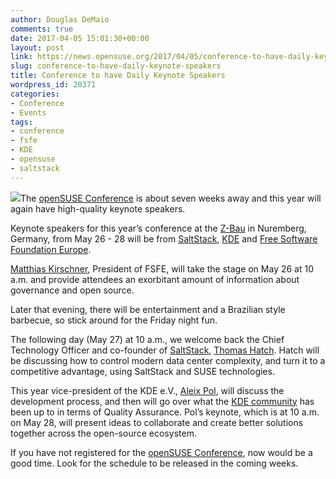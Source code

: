 ```yaml
---
author: Douglas DeMaio
comments: true
date: 2017-04-05 15:01:30+00:00
layout: post
link: https://news.opensuse.org/2017/04/05/conference-to-have-daily-keynote-speakers/
slug: conference-to-have-daily-keynote-speakers
title: Conference to have Daily Keynote Speakers
wordpress_id: 20371
categories:
- Conference
- Events
tags:
- conference
- fsfe
- KDE
- opensuse
- saltstack
---
```


![](https://events.opensuse.org/system/conferences/logos/000/000/040/original/osc17final.png)The [openSUSE Conference](https://events.opensuse.org/) is about seven weeks away and this year will again have high-quality keynote speakers.

Keynote speakers for this year’s conference at the [Z-Bau](http://z-bau.com/) in Nuremberg, Germany, from May 26 - 28 will be from [SaltStack](https://saltstack.com/), [KDE](https://www.kde.org/) and [Free Software Foundation Europe](https://fsfe.org/index.en.html). 

[Matthias Kirschner](https://fsfe.org/about/kirschner/kirschner.en.html), President of FSFE, will take the stage on May 26 at 10 a.m. and provide attendees an exorbitant amount of information about governance and open source.

Later that evening, there will be entertainment and a Brazilian style barbecue, so stick around for the Friday night fun.

The following day (May 27) at 10 a.m., we welcome back the Chief Technology Officer and co-founder of [SaltStack](https://saltstack.com/), [Thomas Hatch](https://saltstack.com/leadership/). Hatch will be discussing how to control modern data center complexity, and turn it to a competitive advantage, using SaltStack and SUSE technologies.

This year vice-president of the KDE e.V., [Aleix Pol](https://ev.kde.org/corporate/board.php), will discuss the development process, and then will go over what the [KDE community](https://www.kde.org/community/) has been up to in terms of Quality Assurance. Pol’s keynote, which is at 10 a.m. on May 28, will present ideas to collaborate and create better solutions together across the open-source ecosystem.

If you have not registered for the [openSUSE Conference](https://events.opensuse.org/), now would be a good time. Look for the schedule to be released in the coming weeks.
